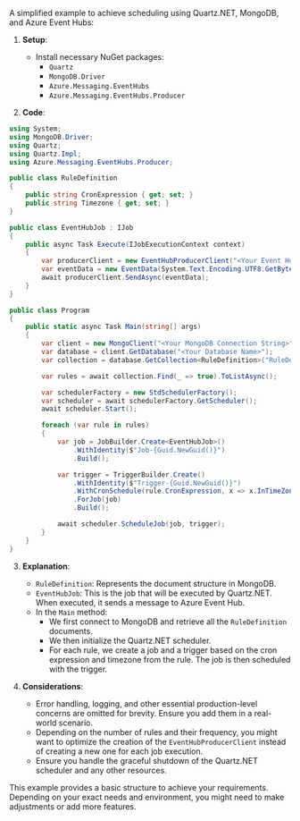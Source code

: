 A simplified example to achieve scheduling using Quartz.NET, MongoDB, and Azure Event Hubs:

1. **Setup**:
   - Install necessary NuGet packages:
     - `Quartz`
     - `MongoDB.Driver`
     - `Azure.Messaging.EventHubs`
     - `Azure.Messaging.EventHubs.Producer`

2. **Code**:

```csharp
using System;
using MongoDB.Driver;
using Quartz;
using Quartz.Impl;
using Azure.Messaging.EventHubs.Producer;

public class RuleDefinition
{
    public string CronExpression { get; set; }
    public string Timezone { get; set; }
}

public class EventHubJob : IJob
{
    public async Task Execute(IJobExecutionContext context)
    {
        var producerClient = new EventHubProducerClient("<Your Event Hub Connection String>", "<Event Hub Name>");
        var eventData = new EventData(System.Text.Encoding.UTF8.GetBytes("Your message here"));
        await producerClient.SendAsync(eventData);
    }
}

public class Program
{
    public static async Task Main(string[] args)
    {
        var client = new MongoClient("<Your MongoDB Connection String>");
        var database = client.GetDatabase("<Your Database Name>");
        var collection = database.GetCollection<RuleDefinition>("RuleDefinition");

        var rules = await collection.Find(_ => true).ToListAsync();

        var schedulerFactory = new StdSchedulerFactory();
        var scheduler = await schedulerFactory.GetScheduler();
        await scheduler.Start();

        foreach (var rule in rules)
        {
            var job = JobBuilder.Create<EventHubJob>()
                .WithIdentity($"Job-{Guid.NewGuid()}")
                .Build();

            var trigger = TriggerBuilder.Create()
                .WithIdentity($"Trigger-{Guid.NewGuid()}")
                .WithCronSchedule(rule.CronExpression, x => x.InTimeZone(TimeZoneInfo.FindSystemTimeZoneById(rule.Timezone)))
                .ForJob(job)
                .Build();

            await scheduler.ScheduleJob(job, trigger);
        }
    }
}
```

3. **Explanation**:

   - `RuleDefinition`: Represents the document structure in MongoDB.
   - `EventHubJob`: This is the job that will be executed by Quartz.NET. When executed, it sends a message to Azure Event Hub.
   - In the `Main` method:
     - We first connect to MongoDB and retrieve all the `RuleDefinition` documents.
     - We then initialize the Quartz.NET scheduler.
     - For each rule, we create a job and a trigger based on the cron expression and timezone from the rule. The job is then scheduled with the trigger.

4. **Considerations**:

   - Error handling, logging, and other essential production-level concerns are omitted for brevity. Ensure you add them in a real-world scenario.
   - Depending on the number of rules and their frequency, you might want to optimize the creation of the `EventHubProducerClient` instead of creating a new one for each job execution.
   - Ensure you handle the graceful shutdown of the Quartz.NET scheduler and any other resources.

This example provides a basic structure to achieve your requirements. Depending on your exact needs and environment, you might need to make adjustments or add more features.